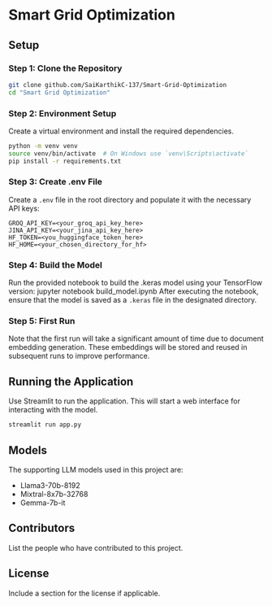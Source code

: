 # Smart Grid Optimization

## Setup

### Step 1: Clone the Repository
```bash
git clone github.com/SaiKarthikC-137/Smart-Grid-Optimization
cd "Smart Grid Optimization"
```

### Step 2: Environment Setup
Create a virtual environment and install the required dependencies.
```bash
python -m venv venv
source venv/bin/activate  # On Windows use `venv\Scripts\activate`
pip install -r requirements.txt
```

### Step 3: Create .env File
Create a `.env` file in the root directory and populate it with the necessary API keys:
```
GROQ_API_KEY=<your_groq_api_key_here>
JINA_API_KEY=<your_jina_api_key_here>
HF_TOKEN=<you_huggingface_token_here>
HF_HOME=<your_chosen_directory_for_hf>
```

### Step 4: Build the Model
Run the provided notebook to build the .keras model using your TensorFlow version:
jupyter notebook build_model.ipynb
After executing the notebook, ensure that the model is saved as a `.keras` file in the designated directory.

### Step 5: First Run
Note that the first run will take a significant amount of time due to document embedding generation. These embeddings will be stored and reused in subsequent runs to improve performance.

## Running the Application
Use Streamlit to run the application. This will start a web interface for interacting with the model.
```bash
streamlit run app.py
```

## Models
The supporting LLM models used in this project are:
- Llama3-70b-8192
- Mixtral-8x7b-32768
- Gemma-7b-it

## Contributors
List the people who have contributed to this project.

## License
Include a section for the license if applicable.
